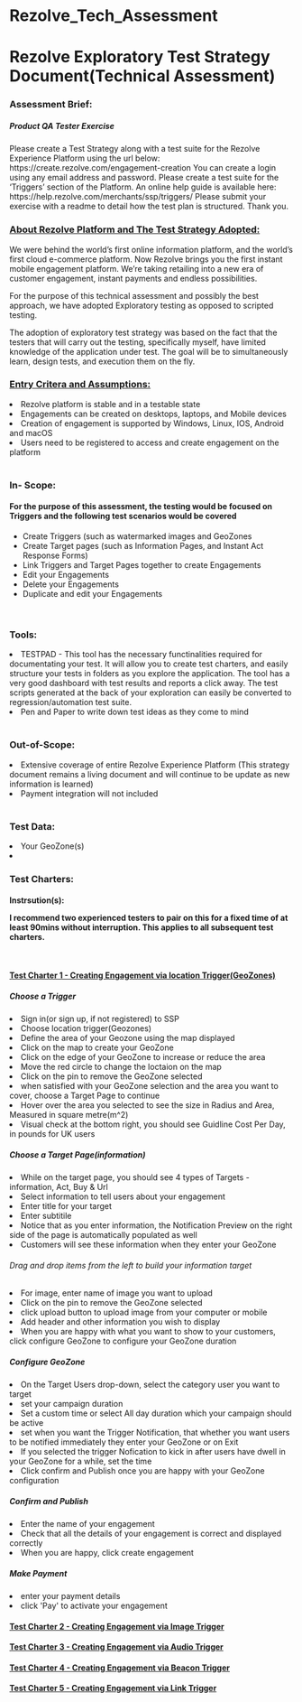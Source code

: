 # Rezolve_Tech_Assessment
<h1>Rezolve Exploratory Test Strategy Document(Technical Assessment)</h1>

<h3>Assessment Brief:</h3> 
<p> 
<h5>Product QA Tester Exercise</h5>
Please create a Test Strategy along with a test suite for the Rezolve Experience Platform using the url
below:
https://create.rezolve.com/engagement-creation
You can create a login using any email address and password.
Please create a test suite for the ‘Triggers’ section of the Platform. An online help guide is available here:
https://help.rezolve.com/merchants/ssp/triggers/
Please submit your exercise with a readme to detail how the test plan is structured.
Thank you.
</p>

<h3><ins>About Rezolve Platform and The Test Strategy Adopted:</ins></h3>
<p>
We were behind the world’s first online information platform, and the world’s first cloud e-commerce platform.  Now Rezolve brings you the first instant mobile engagement platform. We’re taking retailing into a new era of customer engagement, instant payments and endless possibilities.
 
For the purpose of this technical assessment and possibly the best approach, we have adopted Exploratory testing as opposed to scripted testing.
 
The adoption of exploratory test strategy was based on the fact that the testers that will carry out the testing, 
specifically myself, have limited knowledge of the application under test. The goal will be to simultaneously learn, 
design tests, and execution them on the fly.
</P>

<h3><ins>Entry Critera and Assumptions:</ins></h3> 
 <li>Rezolve platform is stable and in a testable state</li>
 <li>Engagements can be created on desktops, laptops, and Mobile devices</li>
 <li>Creation of engagement is supported by Windows, Linux, IOS, Android and macOS</li>
 <li>Users need to be registered to access and create engagement on the platform</li>
<br>

<h3>In- Scope:</h3>
<h4>For the purpose of this assessment, the testing would be focused on Triggers and the following test scenarios would be covered</h4>
<ul>
  <li>Create Triggers (such as watermarked images and GeoZones</li>
  <li>Create Target pages (such as Information Pages, and Instant Act Response Forms)</li>
  <li>Link Triggers and Target Pages together to create Engagements</li>
  <li>Edit your Engagements</li>
  <li>Delete your Engagements</li>
  <li>Duplicate and edit your Engagements</li>
 </ul>
<br>
<h3>Tools:</h3>
<li>TESTPAD - This tool has the necessary functinalities required for documentating your test. It will allow you to create test charters, 
and easily structure your tests in folders as you explore the application. The tool has a very good dashboard with test results and reports a click away.
The test scripts generated at the back of your exploration can easily be converted to regression/automation test suite.</li>
<li>Pen and Paper to write down test ideas as they come to mind</li>
<br>
<h3>Out-of-Scope:</h3> 
 <div>
  <li>Extensive coverage of entire Rezolve Experience Platform (This strategy document remains a living document and will continue to be update as new information is learned)</li>
  <li>Payment integration will not included</li>
 </div>
<br>

<h3>Test Data:</h3>
 <li>Your GeoZone(s)</li>
 <li></li>

<h3>Test Charters:</h3>

<h4>Instrsution(s):</h4) <br>
 <p>I recommend two experienced testers to pair on this for a fixed time of 
at least 90mins without interruption. This applies to all subsequent test charters.</p>
 <br>
 <h4><ins>Test Charter 1 - Creating Engagement via location Trigger(GeoZones)</ins></h4>
 <h5>Choose a Trigger</h5>
 <div>
 <li>Sign in(or sign up, if not registered) to SSP</li>
 <li>Choose location trigger(Geozones)</li>
 <li>Define the area of your Geozone using the map displayed</li>
 <li>Click on the map to create your GeoZone</li>
 <li>Click on the edge of your GeoZone to increase or reduce the area</li>
 <li>Move the red circle to change the loctaion on the map</li>
 <li>Click on the pin to remove the GeoZone selected</li>
  <li>when satisfied with your GeoZone selection and the area you want to cover, choose a Target Page to continue</li>
 <li>Hover over the area you selected to see the size in Radius and Area, Measured in square metre(m^2)</li>
 <li>Visual check at the bottom right, you should see Guidline Cost Per Day, in pounds for UK users</li> 
 </div>
 
 <h5>Choose a Target Page(information)</h5>
 <div>
 <li>While on the target page, you should see 4 types of Targets -information, Act, Buy & Url</li>
 <li>Select information to tell users about your engagement</li>
 <li>Enter title for your target</li>
 <li>Enter subtitile</li>
 <li>Notice that as you enter information, the Notification Preview on the right side of the page is automatically populated as well</li>
 <li>Customers will see these information when they enter your GeoZone</li>
 </div>
 <div>
 <h6>Drag and drop items from the left to build your information target</h6>
 <li>For image, enter name of image you want to upload</li>
 <li>Click on the pin to remove the GeoZone selected</li>
 <li>click upload button to upload image from your computer or mobile</li>
 <li>Add header and other information you wish to display</li>
 <li>When you are happy with what you want to show to your customers, click configure GeoZone to configure your GeoZone duration</li>
 </div>
 <h5>Configure GeoZone</h5>
 <li>On the Target Users drop-down, select the category user you want to target</li>
 <li>set your campaign duration</li>
 <li>Set a custom time or select All day duration which your campaign should be active</li>
 <li>set when you want the Trigger Notification, that whether you want users to be notified immediately they enter your GeoZone or on Exit</li>
 <li>If you selected the trigger Nofication to kick in after users have dwell in your GeoZone for a while, set the time</li>
 <li>Click confirm and Publish once you are happy with your GeoZone configuration</li>
 
 <h5>Confirm and Publish</h5>
 <li>Enter the name of your engagement</li>
 <li>Check that all the details of your engagement is correct and displayed correctly</li>
 <li>When you are happy, click create engagement</li>
 
 <h5>Make Payment</h5>
 <li>enter your payment details</li>
 <li>click 'Pay' to activate your engagement</li>
  


 <h4><ins>Test Charter 2 - Creating Engagement via Image Trigger</ins></h4>

 
 <h4><ins>Test Charter 3 - Creating Engagement via Audio Trigger</ins></h4>
 

 <h4><ins>Test Charter 4 - Creating Engagement via Beacon Trigger</ins></h4>

 <h4><ins>Test Charter 5 - Creating Engagement via Link Trigger</ins></h4>

